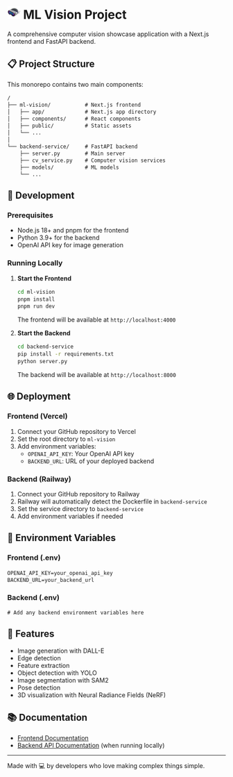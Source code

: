 # <img src="./ml-vision/public/vision-logo.png" alt="ML Vision Logo" width="30" height="30"> ML Vision Project

A comprehensive computer vision showcase application with a Next.js frontend and FastAPI backend.

## 📋 Project Structure

This monorepo contains two main components:

```
/
├── ml-vision/           # Next.js frontend
│   ├── app/             # Next.js app directory
│   ├── components/      # React components
│   ├── public/          # Static assets
│   └── ...
│
└── backend-service/     # FastAPI backend
    ├── server.py        # Main server
    ├── cv_service.py    # Computer vision services
    ├── models/          # ML models
    └── ...
```

## 🚀 Development

### Prerequisites

- Node.js 18+ and pnpm for the frontend
- Python 3.9+ for the backend
- OpenAI API key for image generation

### Running Locally

1. **Start the Frontend**
   ```bash
   cd ml-vision
   pnpm install
   pnpm run dev
   ```
   The frontend will be available at `http://localhost:4000`

2. **Start the Backend**
   ```bash
   cd backend-service
   pip install -r requirements.txt
   python server.py
   ```
   The backend will be available at `http://localhost:8000`

## 🌐 Deployment

### Frontend (Vercel)

1. Connect your GitHub repository to Vercel
2. Set the root directory to `ml-vision`
3. Add environment variables:
   - `OPENAI_API_KEY`: Your OpenAI API key
   - `BACKEND_URL`: URL of your deployed backend

### Backend (Railway)

1. Connect your GitHub repository to Railway
2. Railway will automatically detect the Dockerfile in `backend-service`
3. Set the service directory to `backend-service`
4. Add environment variables if needed

## 🔧 Environment Variables

### Frontend (.env)
```
OPENAI_API_KEY=your_openai_api_key
BACKEND_URL=your_backend_url
```

### Backend (.env)
```
# Add any backend environment variables here
```

## 🧪 Features

- Image generation with DALL-E
- Edge detection
- Feature extraction
- Object detection with YOLO
- Image segmentation with SAM2
- Pose detection
- 3D visualization with Neural Radiance Fields (NeRF)

## 📚 Documentation

- [Frontend Documentation](./ml-vision/README.md)
- [Backend API Documentation](http://localhost:8000/docs) (when running locally)

---

Made with 💻 by developers who love making complex things simple.
